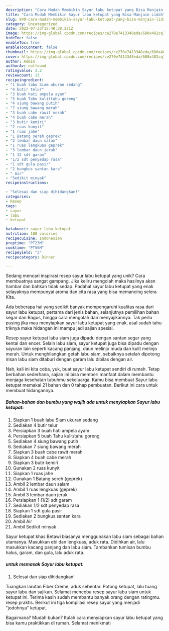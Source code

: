 ```yaml
---
description: "Cara Mudah Membikin Sayur labu ketupat yang Bisa Manjain Lidah"
title: "Cara Mudah Membikin Sayur labu ketupat yang Bisa Manjain Lidah"
slug: 849-cara-mudah-membikin-sayur-labu-ketupat-yang-bisa-manjain-lidah
category: Uncategorized
date: 2022-07-23T15:48:38.221Z
image: https://img-global.cpcdn.com/recipes/ce270e7413348eda/680x482cq70/sayur-labu-ketupat-foto-resep-utama.jpg
hideToc: false
enableToc: true
enableTocContent: false
thumbnail: https://img-global.cpcdn.com/recipes/ce270e7413348eda/680x482cq70/sayur-labu-ketupat-foto-resep-utama.jpg
cover: https://img-global.cpcdn.com/recipes/ce270e7413348eda/680x482cq70/sayur-labu-ketupat-foto-resep-utama.jpg
author: Admin
authorAv: notfound
ratingvalue: 3.2
reviewcount: 13
recipeingredient:
- "1 buah labu Siam ukuran sedang"
- "4 butir telur"
- "3 buah hati ampela ayam"
- "5 buah Tahu kulittahu goreng"
- "4 siung bawang putih"
- "7 siung bawang merah"
- "3 buah cabe rawit merah"
- "4 buah cabe merah"
- "3 butir kemiri"
- "2 ruas kunyit"
- "1 ruas jahe"
- "1 Batang sereh geprek"
- "2 lembar daun salam"
- "1 ruas lengkuas geprek"
- "3 lembar daun jeruk"
- "1 12 sdt garam"
- "1/2 sdt penyedap rasa"
- "1 sdt gula pasir"
- "2 bungkus santan kara"
- " Air"
- "Sedikit minyak"
recipeinstructions:

- "Selesai dan siap dihidangkan!"
categories:
- Resep
tags:
- sayur
- labu
- ketupat

katakunci: sayur labu ketupat 
nutrition: 108 calories
recipecuisine: Indonesian
preptime: "PT23M"
cooktime: "PT56M"
recipeyield: "3"
recipecategory: Dinner

---
```





Sedang mencari inspirasi resep sayur labu ketupat yang unik? Cara membuatnya sangat gampang. Jika keliru mengolah maka hasilnya akan hambar dan bahkan tidak sedap. Padahal sayur labu ketupat yang enak selayaknya mempunyai aroma dan cita rasa yang bisa memancing selera Kita.





Ada beberapa hal yang sedikit banyak mempengaruhi kualitas rasa dari sayur labu ketupat, pertama dari jenis bahan, selanjutnya pemilihan bahan segar dan Bagus, hingga cara mengolah dan menyajikannya. Tak perlu pusing jika mau menyiapkan sayur labu ketupat yang enak,      asal sudah tahu triknya maka hidangan ini mampu jadi sajian spesial.














Resep sayur ketupat labu siam juga dipadu dengan santan segar yang kental dan encer. Selain labu siam, sayur ketupat juga bisa dipadu dengan sayuran lain seperti kacang panjang, daun melinjo muda dan kulit melinjo merah. Untuk menghilangkan getah labu siam, sebaiknya setelah dipotong irisan labu siam ditaburi dengan garam lalu dibilas dengan air.






Nah, kali ini kita coba, yuk, buat sayur labu ketupat sendiri di rumah. Tetap berbahan sederhana, sajian ini bisa memberi manfaat dalam membantu menjaga kesehatan tubuhmu sekeluarga. Kamu bisa membuat Sayur labu ketupat memakai 21 bahan dan 0 tahap pembuatan. Berikut ini cara untuk membuat hidangannya.

<!--inarticleads1-->

##### Bahan-bahan dan bumbu yang wajib ada untuk menyiapkan Sayur labu ketupat:

1. Siapkan 1 buah labu Siam ukuran sedang
1. Sediakan 4 butir telur
1. Persiapkan 3 buah hati ampela ayam
1. Persiapkan 5 buah Tahu kulit/tahu goreng
1. Sediakan 4 siung bawang putih
1. Sediakan 7 siung bawang merah
1. Siapkan 3 buah cabe rawit merah
1. Siapkan 4 buah cabe merah
1. Siapkan 3 butir kemiri
1. Gunakan 2 ruas kunyit
1. Siapkan 1 ruas jahe
1. Gunakan 1 Batang sereh (geprek)
1. Ambil 2 lembar daun salam
1. Ambil 1 ruas lengkuas (geprek)
1. Ambil 3 lembar daun jeruk
1. Persiapkan 1 (1/2) sdt garam
1. Sediakan 1/2 sdt penyedap rasa
1. Siapkan 1 sdt gula pasir
1. Sediakan 2 bungkus santan kara
1. Ambil  Air
1. Ambil Sedikit minyak


Sayur ketupat khas Betawi biasanya menggunakan labu siam sebagai bahan utamanya. Masukkan ebi dan lengkuas, aduk rata. Didihkan air, lalu masukkan kacang panjang dan labu siam. Tambahkan tumisan bumbu halus, garam, dan gula, lalu aduk rata. 

<!--inarticleads2-->

#####  untuk memasak Sayur labu ketupat:


1. Selesai dan siap dihidangkan!

Tuangkan larutan Fiber Creme, aduk sebentar. Potong ketupat, lalu tuang sayur labu dan sajikan. Selamat mencoba resep sayur labu siam untuk ketupat ini. Terima kasih sudah membantu banyak orang dengan ratingmu. resep praktis. Berikut ini tiga kompilasi resep sayur yang menjadi &#34;jodohnya&#34; ketupat. 

Bagaimana? Mudah bukan? Itulah cara menyiapkan sayur labu ketupat yang bisa kamu praktikkan di rumah. Selamat menikmati
